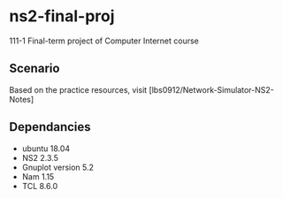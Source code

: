 # ns2-final-proj
111-1 Final-term project of Computer Internet course

## Scenario
Based on the practice resources, visit [lbs0912/Network-Simulator-NS2-Notes]    

## Dependancies
- ubuntu 18.04
- NS2 2.3.5
- Gnuplot version 5.2
- Nam 1.15
- TCL 8.6.0


